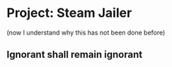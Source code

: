 # Project: Steam Jailer
(now I understand why this has not been done before)

## Ignorant shall remain ignorant

